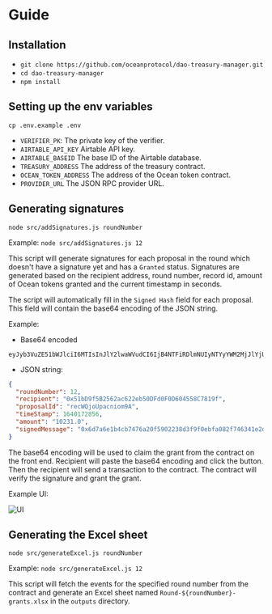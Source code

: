 # Guide

## Installation

- `git clone https://github.com/oceanprotocol/dao-treasury-manager.git`
- `cd dao-treasury-manager`
- `npm install`

## Setting up the env variables

`cp .env.example .env`

- `VERIFIER_PK`: The private key of the verifier.
- `AIRTABLE_API_KEY` Airtable API key.
- `AIRTABLE_BASEID` The base ID of the Airtable database.
- `TREASURY_ADDRESS` The address of the treasury contract.
- `OCEAN_TOKEN_ADDRESS` The address of the Ocean token contract.
- `PROVIDER_URL` The JSON RPC provider URL.

## Generating signatures

`node src/addSignatures.js roundNumber`

Example: `node src/addSignatures.js 12`

This script will generate signatures for each proposal in the round which doesn't have a signature yet and has a `Granted` status.
Signatures are generated based on the recipient address, round number, record id, amount of Ocean tokens granted and the current timestamp in seconds.

The script will automatically fill in the `Signed Hash` field for each proposal. This field will contain the base64 encoding of the JSON string.

Example:

- Base64 encoded

```
eyJyb3VuZE51bWJlciI6MTIsInJlY2lwaWVudCI6IjB4NTFiRDlmNUIyNTYyYWM2MjJlYjUwREZkMEYwRDYwNDU1OEM3ODE5ZiIsInByb2plY3ROYW1lIjoicmVjV1Fqb1VwYWNuaW9tOUEiLCJ0aW1lU3RhbXAiOjE2NDAxNzI4NTYsImFtb3VudCI6IjEwMjMxLjAiLCJzaWduZWRNZXNzYWdlIjoiMHg2ZDdhNmUxYjRjYjc0NzZhMjBmNTkwMjIzOGQzZjlmMGViZmEwODJmNzQ2MzQxZTJkODdjMTY1ZWQ0OGFkNjgwN2VkZWZjMjRkN2M5M2Q3YjEyYWNmNzRhNzViY2JlYmRmMDM1NGYxNTZkM2Q4ODEwM2E0OWQ0MTU3NDBjMDdhZjFiIn0=
```

- JSON string:

```json
{
  "roundNumber": 12,
  "recipient": "0x51bD9f5B2562ac622eb50DFd0F0D604558C7819f",
  "proposalId": "recWQjoUpacniom9A",
  "timeStamp": 1640172856,
  "amount": "10231.0",
  "signedMessage": "0x6d7a6e1b4cb7476a20f5902238d3f9f0ebfa082f746341e2d87c165ed48ad6807edefc24d7c93d7b12acf74a75bcbebdf0354f156d3d88103a49d415740c07af1b"
}
```

The base64 encoding will be used to claim the grant from the contract on the front end. Recipient will paste the base64 encoding and click the button. Then the recipient will send a transaction to the contract. The contract will verify the signature and grant the grant.

Example UI:

![UI](https://i.ibb.co/PttyJGG/Screenshot-from-2021-12-22-14-43-19.png)

## Generating the Excel sheet

`node src/generateExcel.js roundNumber`

Example: `node src/generateExcel.js 12`

This script will fetch the events for the specified round number from the contract and generate an Excel sheet named `Round-${roundNumber}-grants.xlsx` in the `outputs` directory.
